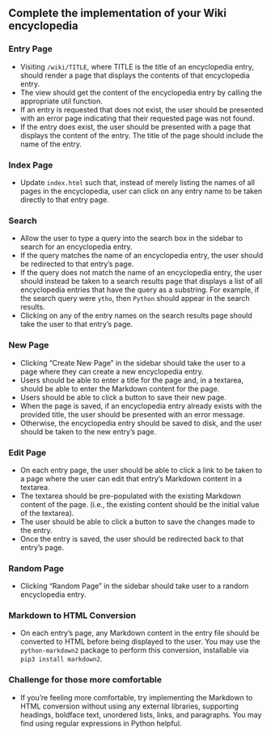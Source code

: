 ## Complete the implementation of your Wiki encyclopedia

### Entry Page
- Visiting `/wiki/TITLE`, where TITLE is the title of an encyclopedia entry, should render a page that displays the contents of that encyclopedia entry.
- The view should get the content of the encyclopedia entry by calling the appropriate util function.
- If an entry is requested that does not exist, the user should be presented with an error page indicating that their requested page was not found.
- If the entry does exist, the user should be presented with a page that displays the content of the entry. The title of the page should include the name of the entry.

### Index Page
- Update `index.html` such that, instead of merely listing the names of all pages in the encyclopedia, user can click on any entry name to be taken directly to that entry page.

### Search
- Allow the user to type a query into the search box in the sidebar to search for an encyclopedia entry.
- If the query matches the name of an encyclopedia entry, the user should be redirected to that entry’s page.
- If the query does not match the name of an encyclopedia entry, the user should instead be taken to a search results page that displays a list of all encyclopedia entries that have the query as a substring. For example, if the search query were `ytho`, then `Python` should appear in the search results.
- Clicking on any of the entry names on the search results page should take the user to that entry’s page.

### New Page
- Clicking “Create New Page” in the sidebar should take the user to a page where they can create a new encyclopedia entry.
- Users should be able to enter a title for the page and, in a textarea, should be able to enter the Markdown content for the page.
- Users should be able to click a button to save their new page.
- When the page is saved, if an encyclopedia entry already exists with the provided title, the user should be presented with an error message.
- Otherwise, the encyclopedia entry should be saved to disk, and the user should be taken to the new entry’s page.

### Edit Page
- On each entry page, the user should be able to click a link to be taken to a page where the user can edit that entry’s Markdown content in a textarea.
- The textarea should be pre-populated with the existing Markdown content of the page. (i.e., the existing content should be the initial value of the textarea).
- The user should be able to click a button to save the changes made to the entry.
- Once the entry is saved, the user should be redirected back to that entry’s page.

### Random Page
- Clicking “Random Page” in the sidebar should take user to a random encyclopedia entry.

### Markdown to HTML Conversion
- On each entry’s page, any Markdown content in the entry file should be converted to HTML before being displayed to the user. You may use the `python-markdown2` package to perform this conversion, installable via `pip3 install markdown2`.

### Challenge for those more comfortable
- If you’re feeling more comfortable, try implementing the Markdown to HTML conversion without using any external libraries, supporting headings, boldface text, unordered lists, links, and paragraphs. You may find using regular expressions in Python helpful.
